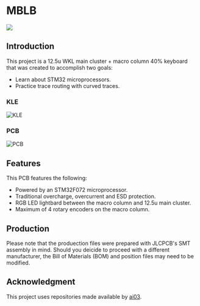 # MBLB

![](https://github.com/melonbred/open-source-projects/blob/main/keyboards/mblb/images/mblb_assembled.jpg?raw=true)

## Introduction

This project is a 12.5u WKL main cluster + macro column 40% keyboard that was created to accomplish two goals:
- Learn about STM32 microprocessors.
- Practice trace routing with curved traces.

### KLE
![KLE](https://github.com/melonbred/open-source-projects/blob/main/keyboards/mblb/images/mblb_kle.png?raw=true)

### PCB
![PCB](https://github.com/melonbred/open-source-projects/blob/main/keyboards/mblb/images/mblb_pcb.png?raw=true)


## Features
This PCB features the following:
- Powered by an STM32F072 microprocessor.
- Traditional overcharge, overcurrent and ESD protection.
- RGB LED lightbard between the macro column and 12.5u main cluster.
- Maximum of 4 rotary encoders on the macro column.



## Production
Please note that the produection files were prepared with JLCPCB's SMT assembly in mind. Should you deicide to proceed with a different manufacturer, the Bill of Materials (BOM) and position files may need to be modified.



## Acknowledgment

This project uses repositories made available by [ai03](https://github.com/ai03-2725/).
